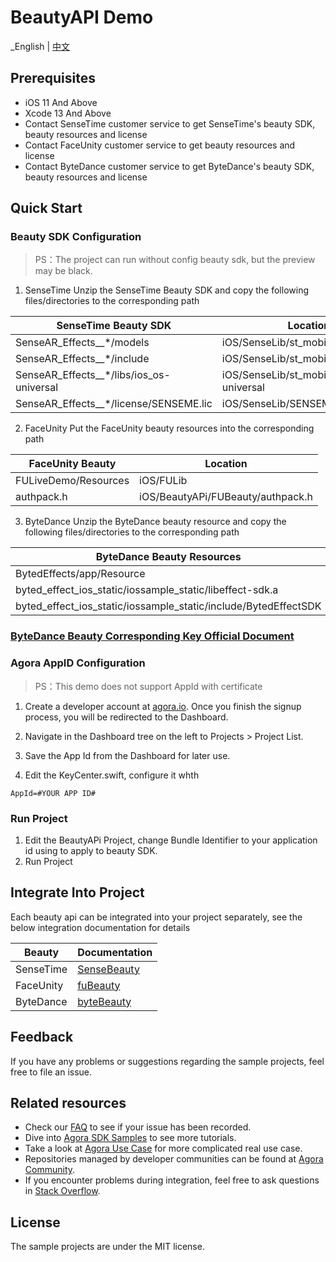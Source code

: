 # BeautyAPI Demo

_English | [中文](README.zh.md)

## Prerequisites

- iOS 11 And Above
- Xcode 13 And Above
- Contact SenseTime customer service to get SenseTime's beauty SDK, beauty resources and license
- Contact FaceUnity customer service to get beauty resources and license
- Contact ByteDance customer service to get ByteDance's beauty SDK, beauty resources and license

## Quick Start
### Beauty SDK Configuration

> PS：The project can run without config beauty sdk, but the preview may be black.

1. SenseTime
   Unzip the SenseTime Beauty SDK and copy the following files/directories to the corresponding path

| SenseTime Beauty SDK                                                 | Location                                                 |
|----------------------------------------------------------------------|----------------------------------------------------------|
| SenseAR_Effects__*/models | iOS/SenseLib/st\_mobile\_sdk/models  |
| SenseAR_Effects__*/include | iOS/SenseLib/st\_mobile\_sdk/include  |
| SenseAR_Effects__*/libs/ios\_os-universal | iOS/SenseLib/st\_mobile\_sdk/ios\_os-universal  |
|SenseAR_Effects__*/license/SENSEME.lic                                                          | iOS/SenseLib/SENSEME.lic |

2. FaceUnity
   Put the FaceUnity beauty resources into the corresponding path

| FaceUnity Beauty          | Location                                             |
|-------------------------------------|------------------------------------------------------|
| FULiveDemo/Resources | iOS/FULib         |
| authpack.h      | iOS/BeautyAPi/FUBeauty/authpack.h  |

3. ByteDance
   Unzip the ByteDance beauty resource and copy the following files/directories to the corresponding path

| ByteDance Beauty Resources      | Location                             |
|---------------------------------|--------------------------------------|
| BytedEffects/app/Resource                       | iOS/ByteEffectLib/Resource           |
| byted_effect_ios_static/iossample\_static/libeffect-sdk.a                    | iOS/ByteEffectLib/ibeffect-sdk.a           |
| byted_effect_ios_static/iossample\_static/include/BytedEffectSDK                    | iOS/ByteEffectLib/BytedEffectSDK           |

### [ByteDance Beauty Corresponding Key Official Document](https://cv-api.bytedance.com/doc/openapi/2036/99769)

### Agora AppID Configuration

> PS：This demo does not support AppId with certificate

1. Create a developer account at [agora.io](https://www.agora.io). Once you finish the signup process, you will be redirected to the Dashboard.

2. Navigate in the Dashboard tree on the left to Projects > Project List.

3. Save the App Id from the Dashboard for later use.

4. Edit the KeyCenter.swift, configure it whth
```
AppId=#YOUR APP ID#
```

### Run Project

1. Edit the BeautyAPi Project, change Bundle Identifier to your application id using to apply to beauty SDK.
2. Run Project


## Integrate Into Project

Each beauty api can be integrated into your project separately, see the below integration documentation for details

| Beauty     | Documentation                             |
|------------|-------------------------------------------|
| SenseTime  | [SenseBeauty](BeautyAPi/SenseBeaufy/README.md)   |
| FaceUnity  | [fuBeauty](BeautyAPi/FUBeauty/README.md)  |
| ByteDance  | [byteBeauty](BeautyAPi/ByteBeaufy/README.md)   |

## Feedback

If you have any problems or suggestions regarding the sample projects, feel free to file an issue.

## Related resources

- Check our [FAQ](https://docs.agora.io/en/faq) to see if your issue has been recorded.
- Dive into [Agora SDK Samples](https://github.com/AgoraIO) to see more tutorials.
- Take a look at [Agora Use Case](https://github.com/AgoraIO-usecase) for more complicated real use
  case.
- Repositories managed by developer communities can be found
  at [Agora Community](https://github.com/AgoraIO-Community).
- If you encounter problems during integration, feel free to ask questions
  in [Stack Overflow](https://stackoverflow.com/questions/tagged/agora.io).

## License

The sample projects are under the MIT license.

